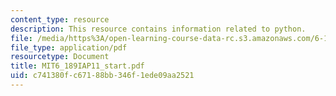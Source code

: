 ```yaml
---
content_type: resource
description: This resource contains information related to python.
file: /media/https%3A/open-learning-course-data-rc.s3.amazonaws.com/6-189-a-gentle-introduction-to-programming-using-python-january-iap-2011/c741380fc67188bb346f1ede09aa2521_MIT6_189IAP11_start.pdf
file_type: application/pdf
resourcetype: Document
title: MIT6_189IAP11_start.pdf
uid: c741380f-c671-88bb-346f-1ede09aa2521
---
```

